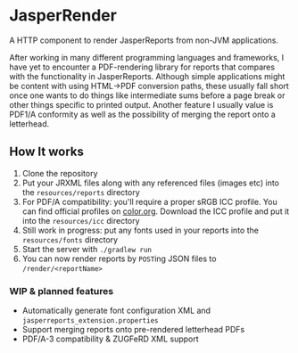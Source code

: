 # JasperRender

A HTTP component to render JasperReports from non-JVM applications.

After working in many different programming languages and frameworks, I have
yet to encounter a PDF-rendering library for reports that compares with the
functionality in JasperReports.
Although simple applications might be content with using HTML->PDF conversion
paths, these usually fall short once one wants to do things like intermediate
sums before a page break or other things specific to printed output.
Another feature I usually value is PDF1/A conformity as well as the
possibility of merging the report onto a letterhead.

## How It works

1. Clone the repository
2. Put your JRXML files along with any referenced files (images etc) into the `resources/reports` directory
3. For PDF/A compatibility: you'll require a proper sRGB ICC profile. You can find official profiles on [color.org](http://www.color.org/srgbprofiles.xalter).
 Download the ICC profile and put it into the `resources/icc` directory
4. Still work in progress: put any fonts used in your reports into the `resources/fonts` directory
5. Start the server with `./gradlew run`
6. You can now render reports by `POST`ing JSON files to `/render/<reportName>`

### WIP & planned features

- Automatically generate font configuration XML and `jasperreports_extension.properties`
- Support merging reports onto pre-rendered letterhead PDFs
- PDF/A-3 compatibility & ZUGFeRD XML support